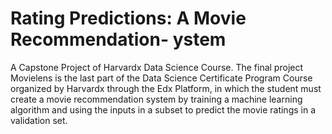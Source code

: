 # Rating Predictions: A Movie Recommendation- ystem
A Capstone Project of Harvardx Data Science Course. 
The final project Movielens is the last part of the Data Science Certificate Program Course organized by Harvardx through the Edx Platform, in which the student must create a movie recommendation system by training a machine learning algorithm and using the inputs in a subset to predict the movie ratings in a validation set.
